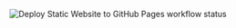 ![Deploy Static Website to GitHub Pages workflow status](https://github.com/ok2309/simple-portfolio/actions/workflows/deploy.yml/badge.svg)
